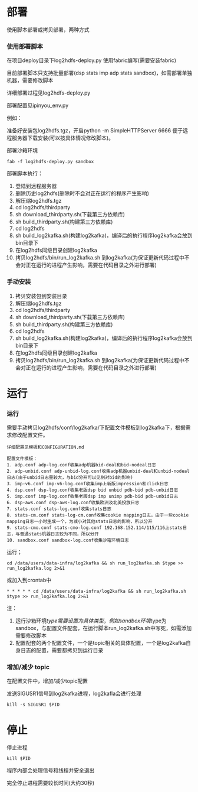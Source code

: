 # 部署

使用脚本部署或拷贝部署，两种方式

### 使用部署脚本

在项目deploy目录下log2hdfs-deploy.py   使用fabric编写(需要安装fabric)

目前部署脚本只支持批量部署(dsp stats imp adp stats sandbox)，如需部署单独机器，需要修改脚本

详细部署过程见log2hdfs-deploy.py

部署配置见ipinyou_env.py

例如：

准备好安装包log2hdfs.tgz，开启python -m SimpleHTTPServer 6666  便于远程服务器下载安装(可以按具体情况修改脚本)。

部署沙箱环境

```
fab -f log2hdfs-deploy.py sandbox
```

部署脚本执行：
1. 登陆到远程服务器
2. 删除历史log2hdfs(删除时不会对正在运行的程序产生影响)
3. 解压缩log2hdfs.tgz
4. cd log2hdfs/thirdparty
5. sh download_thirdparty.sh(下载第三方依赖库)
6. sh build_thirdparty.sh(构建第三方依赖库)
7. cd log2hdfs
8. sh build_log2kafka.sh(构建log2kafka)，编译后的执行程序log2kafka会放到bin目录下
9. 在log2hdfs同级目录创建log2kafka
10. 拷贝log2hdfs/bin/run_log2kafka.sh 到log2kafka(为保证更新代码过程中不会对正在运行的进程产生影响，需要在代码目录之外进行部署)


### 手动安装

1. 拷贝安装包到安装目录
2. 解压缩log2hdfs.tgz
3. cd log2hdfs/thirdparty
4. sh download_thirdparty.sh(下载第三方依赖库)
5. sh build_thirdparty.sh(构建第三方依赖库)
6. cd log2hdfs
7. sh build_log2kafka.sh(构建log2kafka)，编译后的执行程序log2kafka会放到bin目录下
8. 在log2hdfs同级目录创建log2kafka
9. 拷贝log2hdfs/bin/run_log2kafka.sh 到log2kafka(为保证更新代码过程中不会对正在运行的进程产生影响，需要在代码目录之外进行部署)


# 运行

### 运行

需要手动拷贝log2hdfs/conf/log2kafka/下配置文件模板到log2kafka下，根据需求修改配置文件。

    详细配置见模板和CONFIGURATION.md
    
    配置文件模板：
    1. adp.conf adp-log.conf收集adp机器bid-deal和bid-nodeal日志
    2. adp-unbid.conf adp-unbid-log.conf收集adp机器unbid-deal和unbid-nodeal日志(由于unbid日志量较大，与bid分开可以见到对bid的影响)
    3. imp-v6.conf imp-v6-log.conf收集imp上新版impression和click日志
    4. dsp.conf dsp-log.conf收集老版dsp bid unbid pdb-bid pdb-unbid日志
    5. imp.conf imp-log.conf收集老版dsp imp unimp pdb-bid pdb-unbid日志
    6. dsp-aws.conf dsp-aws-log.conf收集欧洲及北美投放日志
    7. stats.conf stats-log.conf收集stats日志
    8. stats-cm.conf stats-log-cm.conf收集cookie mapping日志，由于一些cookie mapping日志一小时生成一个，为减小对其他stats日志的影响，所以分开
    9. stats-cmo.conf stats-cmo-log.conf 192.168.152.114/115/116上stats日志，与普通stats机器日志较为不同，所以分开
    10. sandbox.conf sandbox-log.conf收集沙箱环境日志

运行；
```
cd /data/users/data-infra/log2kafka && sh run_log2kafka.sh $type >> run_log2kafka.log 2>&1
```
或加入到crontab中
```
* * * * * cd /data/users/data-infra/log2kafka && sh run_log2kafka.sh $type >> run_log2kafka.log 2>&1
```

注：
1. 运行沙箱环境$type需要设置为具体类型，例如sandbox环境$type为sandbox，与配置文件配套，在运行脚本run_log2kafka.sh中写死，如需添加需要修改脚本
2. 配置配套的两个配置文件，一个是topic相关的具体配置，一个是log2kafka自身日志的配置，需要都拷贝到运行目录

### 增加/减少 topic

在配置文件中，增加/减少topic配置

发送SIGUSR1信号到log2kafka进程，log2kafla会进行处理
```
kill -s SIGUSR1 $PID
```

# 停止

停止进程
```
kill $PID
```

程序内部会处理信号和线程并安全退出

完全停止进程需要较长时间(大约30秒)